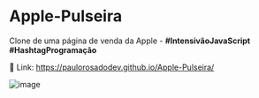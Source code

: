 <h1>Apple-Pulseira</h1>
<p>Clone de uma página de venda da Apple - <strong>#IntensivãoJavaScript #HashtagProgramação</strong></p>

🔗 Link: https://paulorosadodev.github.io/Apple-Pulseira/

![image](https://github.com/paulorosadodev/Apple-Pulseira/assets/117609505/84fbca5e-8158-4834-aa59-e393f4e4f92b)
